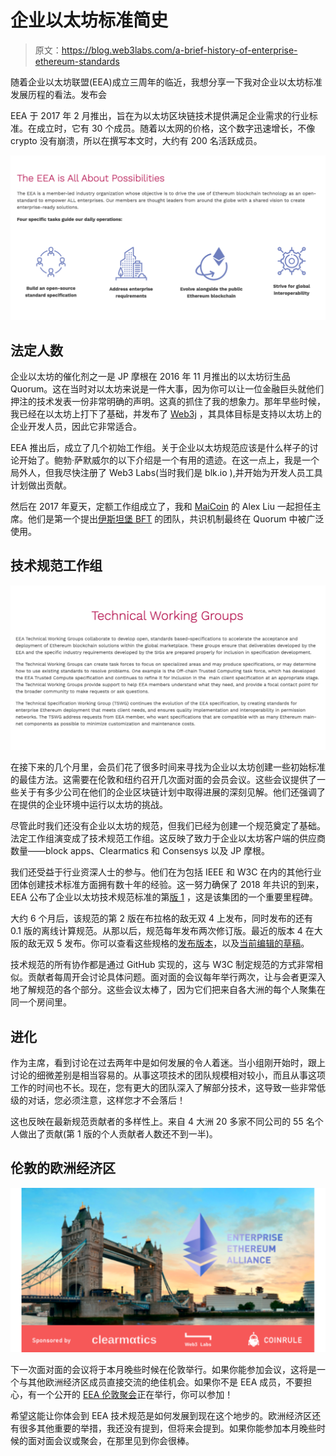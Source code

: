 # 企业以太坊标准简史

> 原文：<https://blog.web3labs.com/a-brief-history-of-enterprise-ethereum-standards>

随着企业以太坊联盟(EEA)成立三周年的临近，我想分享一下我对企业以太坊标准发展历程的看法。发布会

EEA 于 2017 年 2 月推出，旨在为以太坊区块链技术提供满足企业需求的行业标准。在成立时，它有 30 个成员。随着以太网的价格，这个数字迅速增长，不像 crypto 没有崩溃，所以在撰写本文时，大约有 200 名活跃成员。

![EEA](img/ad68143333d8c108f02e70581116850b.png)

## 法定人数

企业以太坊的催化剂之一是 JP 摩根在 2016 年 11 月推出的以太坊衍生品 Quorum。这在当时对以太坊来说是一件大事，因为你可以让一位金融巨头就他们押注的技术发表一份非常明确的声明。这真的抓住了我的想象力。那年早些时候，我已经在以太坊上打下了基础，并发布了 [Web3j](https://www.web3labs.com/web3j) ，其具体目标是支持以太坊上的企业开发人员，因此它非常适合。

EEA 推出后，成立了几个初始工作组。关于企业以太坊规范应该是什么样子的讨论开始了。鲍勃·萨默威尔的以下介绍是一个有用的遗迹。在这一点上，我是一个局外人，但我尽快注册了 Web3 Labs(当时我们是 blk.io ),并开始为开发人员工具计划做出贡献。

然后在 2017 年夏天，定额工作组成立了，我和 [MaiCoin](https://www.maicoin.com/) 的 Alex Liu 一起担任主席。他们是第一个提出[伊斯坦堡 BFT](https://github.com/ethereum/EIPs/issues/650) 的团队，共识机制最终在 Quorum 中被广泛使用。

## 技术规范工作组

![EEA Technical Working Groups](img/ec57318dda00b3a9139a19ecc8bf4cd4.png)

在接下来的几个月里，会员们花了很多时间来寻找为企业以太坊创建一些初始标准的最佳方法。这需要在伦敦和纽约召开几次面对面的会员会议。这些会议提供了一些关于有多少公司在他们的企业区块链计划中取得进展的深刻见解。他们还强调了在提供的企业环境中运行以太坊的挑战。

尽管此时我们还没有企业以太坊的规范，但我们已经为创建一个规范奠定了基础。法定工作组演变成了技术规范工作组。这反映了致力于企业以太坊客户端的供应商数量——block apps、Clearmatics 和 Consensys 以及 JP 摩根。

我们还受益于行业资深人士的参与。他们在为包括 IEEE 和 W3C 在内的其他行业团体创建技术标准方面拥有数十年的经验。这一努力确保了 2018 年共识的到来，EEA 公布了企业以太坊技术规范标准的第[版 1](https://entethalliance.org/enterprise-ethereum-alliance-specification-clears-path-global-blockchain-ecosystem/) ，这是该集团的一个重要里程碑。

大约 6 个月后，该规范的第 2 版在布拉格的敌无双 4 上发布，同时发布的还有 0.1 版的离线计算规范。从那以后，规范每年发布两次修订版。最近的版本 4 在大阪的敌无双 5 发布。你可以查看这些规格的[发布版本](https://entethalliance.org/technical-documents/)，以及[当前编辑的草稿](https://entethalliance.github.io/client-spec/spec.html)。

技术规范的所有协作都是通过 GitHub 实现的，这与 W3C 制定规范的方式非常相似。贡献者每周开会讨论具体问题。面对面的会议每年举行两次，让与会者更深入地了解规范的各个部分。这些会议太棒了，因为它们把来自各大洲的每个人聚集在同一个房间里。

## 进化

作为主席，看到讨论在过去两年中是如何发展的令人着迷。当小组刚开始时，跟上讨论的细微差别是相当容易的。从事这项技术的团队规模相对较小，而且从事这项工作的时间也不长。现在，您有更大的团队深入了解部分技术，这导致一些非常低级的对话，您必须注意，这样您才不会落后！

这也反映在最新规范贡献者的多样性上。来自 4 大洲 20 多家不同公司的 55 名个人做出了贡献(第 1 版的个人贡献者人数还不到一半)。

## 伦敦的欧洲经济区

[![EEA Meetup London](img/d5268394ccc000a31c4eb887215c9e42.png)](https://www.meetup.com/eea-london/events/268502034/)

下一次面对面的会议将于本月晚些时候在伦敦举行。如果你能参加会议，这将是一个与其他欧洲经济区成员直接交流的绝佳机会。如果你不是 EEA 成员，不要担心，有一个公开的 [EEA 伦敦聚会](https://www.meetup.com/eea-london/events/268502034/)正在举行，你可以参加！

希望这能让你体会到 EEA 技术规范是如何发展到现在这个地步的。欧洲经济区还有很多其他重要的举措，我还没有提到，但将来会提到。如果你能参加本月晚些时候的面对面会议或聚会，在那里见到你会很棒。